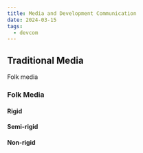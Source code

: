 ```yaml
---
title: Media and Development Communication
date: 2024-03-15
tags:
  - devcom
---
```

## Traditional Media
Folk media

### Folk Media
#### Rigid
#### Semi-rigid
#### Non-rigid
